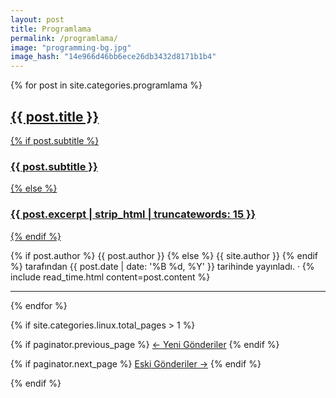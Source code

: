 ```yaml
---
layout: post
title: Programlama
permalink: /programlama/
image: "programming-bg.jpg"
image_hash: "14e966d46bb6ece26db3432d8171b1b4"
---
```


<div class="container">
  {% for post in site.categories.programlama %}

  <article class="post-preview">
    <a href="{{ post.url | prepend: site.baseurl | replace: '//', '/' }}">
      <h2 class="post-title">{{ post.title }}</h2>
      {% if post.subtitle %}
      <h3 class="post-subtitle">{{ post.subtitle }}</h3>
      {% else %}
      <h3 class="post-subtitle">{{ post.excerpt | strip_html | truncatewords: 15 }}</h3>
      {% endif %}
    </a>
    <p class="post-meta">
      {% if post.author %}
      {{ post.author }}
      {% else %}
      {{ site.author }}
      {% endif %}
      tarafından
      {{ post.date | date: '%B %d, %Y' }} tarihinde yayınladı. &middot; {% include read_time.html content=post.content %}
    </p>
  </article>

  <hr>

  {% endfor %}

  <!-- Pager -->
  {% if site.categories.linux.total_pages > 1 %}

  <div class="clearfix">

  {% if paginator.previous_page %}
    <a class="btn btn-primary float-left"
      href="{{ paginator.previous_page_path | prepend: site.baseurl | replace: '//', '/' }}">&larr;
      Yeni<span class="d-none d-md-inline"> Gönderiler</span></a>
  {% endif %}

  {% if paginator.next_page %}
    <a class="btn btn-primary float-right"
      href="{{ paginator.next_page_path | prepend: site.baseurl | replace: '//', '/' }}">Eski<span
        class="d-none d-md-inline"> Gönderiler</span> &rarr;</a>
  {% endif %}

  </div>

  {% endif %}
</div>


